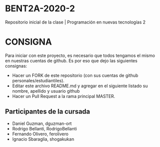# BENT2A-2020-2
Repositorio inicial de la clase | Programación en nuevas tecnologías 2

# CONSIGNA

Para iniciar con este proyecto, es necesario que todos tengamos el mismo en nuestras cuentas de github. Es por eso que dejo las siguientes consignas:

- Hacer un FORK de este repositorio (con sus cuentas de github personales/estudiantiles).
- Editar este archivo README.md y agregar en el siguiente listado su nombre, apellido y usuario github
- Hacer un Pull Request a la rama principal MASTER.

## Participantes de la cursada
- Daniel Guzman, dguzman-ort
- Rodrigo Bellanti, RodrigoBellanti
- Fernando Olivero, ferolivero
- Ignacio Sbaraglia, shogakukan
